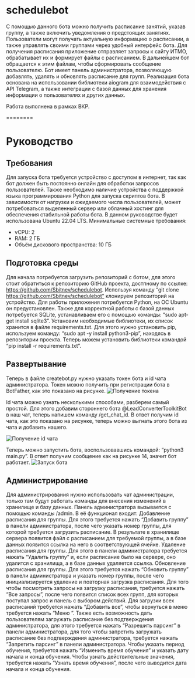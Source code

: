 # schedulebot
С помощью данного бота можно получить расписание занятий, указав группу, а также включить уведомления о предстоящих занятиях. Пользователи могут получать актуальную информацию о расписании, а также управлять своими группами через удобный интерфейс бота.
Для получения расписания приложение отправляет запросы к сайту ИТМО, обрабатывает их и формирует файлы с расписанием. В дальнейшем бот обращается к этим файлам, чтобы сформировать сообщение пользователю. 
Бот имеет панель администратора, позволяющую добавлять, удалять и обновлять расписание для групп. Реализация бота основана на использовании библиотеки aiogram для взаимодействия с API Telegram, а также интеграции с базой данных для хранения информации о пользователях и других данных.

Работа выполнена в рамках ВКР.

========

# Руководство
## Требования
Для запуска бота требуется устройство с доступом в интернет, так как бот должен быть постоянно онлайн для обработки запросов пользователей. Также необходимо наличие устройства с поддержкой языка программирования Python для запуска скриптов бота. В зависимости от нагрузки и ожидаемого числа пользователей, может потребоваться выделенный сервер или облачный хостинг для обеспечения стабильной работы бота.
В данном руководстве будет использована Ubuntu 22.04 LTS.
Минимальные системные требования:
* ​vCPU: 2
* RAM: 2 ГБ
* Объём дискового пространства: 10 ГБ
## Подготовка среды
Для начала потребуется загрузить репозиторий с ботом, для этого стоит обратиться к репозиторию GitHub проекта, достпному по ссылке: https://github.com/Sbitnev/schedulebot. 
Используя команду “git clone https://github.com/Sbitnev/schedulebot” клонируем репозиторий на устройство.
Для работы приложения потребуется Python, на ОС Ubuntu он предустановлен. Также для корректной работы с базой данных потребуется SQLite, устанавливаем его с помощью команды: “sudo apt-get install sqlite3”.
Установим необходимые библиотеки, их список хранится в файле requirements.txt. Для этого нужно установить pip, используем команду: “sudo apt -y install python3-pip”, находясь в репозитории проекта. 
Теперь можем установить библиотеки командой “pip install -r requirements.txt”.
## Развертывание 
Теперь в файле createbot.py нужно указать токен бота и id чата администратора. Токен можно получить при регистрации бота в BotFather, как это показано на рисунке.
![Получение токена](https://github.com/Sbitnev/schedulebot/assets/71010852/305e955b-59cf-487b-9cea-3bc43a07bc14)

Id чата можно узнать несколькими способами, разберем самый простой. Для этого добавим стороннего бота @LeadConverterToolkitBot в наш чат, теперь напишем команду /get_chat_id. В ответ получим id чата, как это показано на рисунке, теперь можно выгнать этого бота из чата и добавить нашего.

![Получение id чата](https://github.com/Sbitnev/schedulebot/assets/71010852/d81b6b21-3ae0-44f5-b8da-43e821a86514)

Теперь можно запустить бота, воспользовавшись командой: “python3 main.py”. В ответ получим сообщение как на рисунке 14, значит бот работает.
![Запуск бота](https://github.com/Sbitnev/schedulebot/assets/71010852/760793d1-4dfa-41b5-be17-e366e4cad54b)

## Администрирование
Для администрирования нужно использовать чат администрации, только там будут работать команды для внесения изменений в хранилище и базу данных.
Панель администратора вызывается с помощью команды /admin. В её функционал входит:
Добавление расписания для группы. Для этого требуется нажать “Добавить группу” в панели администратора, после чего указать номер группы, для которой требуется загрузить расписание. В результате в хранилище сервера появится файл с расписанием для требуемой группы, а в базе данных появится ссылка на него в соответствующей ячейке.
Удаление расписания для группы. Для этого в панели администратора требуется нажать “Удалить группу” и, если расписание было на сервере, оно удалится с хранилища, а в базе данных удаляется ссылка.
Обновление расписания для группы. Для этого требуется нажать “Обновить группу” в панели администратора и указать номер группы, после чего инициализируется удаление и повторная загрузка расписания.
Для того чтобы посмотреть запросы на загрузку расписания, требуется нажать “Все запросы”, после чего появится список всех групп, для которых поступал запрос и панель с выбором действий. Для загрузки всех расписаний требуется нажать “Добавить все”, чтобы вернуться в меню требуется нажать “Меню ”.
Также есть возможность дать пользователям загружать расписание без подтверждения администратора, для этого требуется нажать “Разрешить парсинг” в панели администратора, для того чтобы запретить загружать расписание без подтверждения администратора, требуется нажать  “Запретить парсинг” в панели администратора.
Чтобы указать период обучения, требуется нажать “Изменить время обучения” и указать дату начала и конца обучения. Чтобы узнать действительные значения, требуется нажать “Узнать время обучения”, после чего выводится дата начала и конца обучения.
